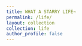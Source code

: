 ```yaml
---
title: WHAT A STARRY LIFE~
permalink: /life/
layout: collection
collection: life
author_profile: false
---
```


